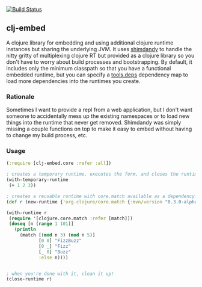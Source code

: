 [![Build Status](https://travis-ci.org/RutledgePaulV/clj-embed.svg?branch=develop)](https://travis-ci.org/RutledgePaulV/clj-embed)

## clj-embed


A clojure library for embedding and using additional
clojure runtime instances but sharing the underlying JVM. It
uses [shimdandy](https://github.com/projectodd/shimdandy) to
handle the nitty gritty of multiplexing clojure RT but provided as 
a clojure library so you don't have to worry about build processes 
and bootstrapping. By default, it includes only the minimum classpath
so that you have a functional embedded runtime, but you can specify a 
[tools.deps](https://github.com/clojure/tools.deps.alpha) dependency map 
to load more dependencies into the runtimes you create.


### Rationale

Sometimes I want to provide a repl from a web application, but I
don't want someone to accidentally mess up the existing namespaces 
or to load new things into the runtime that never get removed. Shimdandy
was simply missing a couple functions on top to make it easy to embed without
having to change my build process, etc.

### Usage

```clojure
(:require [clj-embed.core :refer :all])

; creates a temporary runtime, executes the form, and closes the runtime.
(with-temporary-runtime
 (+ 1 2 3))

; creates a reusable runtime with core.match available as a dependency.
(def r (new-runtime {'org.clojure/core.match {:mvn/version "0.3.0-alpha5"}}))

(with-runtime r
 (require '[clojure.core.match :refer [match]])
 (doseq [n (range 1 101)]
   (println
     (match [(mod n 3) (mod n 5)]
            [0 0] "FizzBuzz"
            [0 _] "Fizz"
            [_ 0] "Buzz"
            :else n))))


; when you're done with it, clean it up!            
(close-runtime r)

```